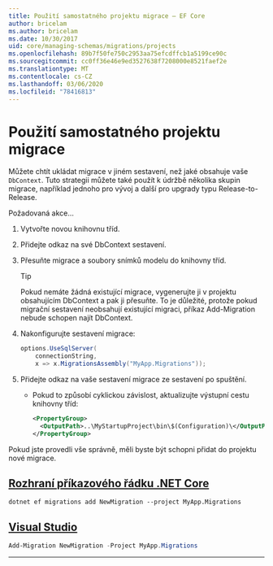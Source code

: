 ```yaml
---
title: Použití samostatného projektu migrace – EF Core
author: bricelam
ms.author: bricelam
ms.date: 10/30/2017
uid: core/managing-schemas/migrations/projects
ms.openlocfilehash: 89b7f50fe750c2953aa75efcdffcb1a5199ce90c
ms.sourcegitcommit: cc0ff36e46e9ed3527638f7208000e8521faef2e
ms.translationtype: MT
ms.contentlocale: cs-CZ
ms.lasthandoff: 03/06/2020
ms.locfileid: "78416813"
---
```

# <a name="using-a-separate-migrations-project"></a>Použití samostatného projektu migrace

Můžete chtít ukládat migrace v jiném sestavení, než jaké obsahuje vaše `DbContext`. Tuto strategii můžete také použít k údržbě několika skupin migrace, například jednoho pro vývoj a další pro upgrady typu Release-to-Release.

Požadovaná akce...

1. Vytvořte novou knihovnu tříd.

2. Přidejte odkaz na své DbContext sestavení.

3. Přesuňte migrace a soubory snímků modelu do knihovny tříd.
   > [!TIP]
   > Pokud nemáte žádná existující migrace, vygenerujte ji v projektu obsahujícím DbContext a pak ji přesuňte.
   > To je důležité, protože pokud migrační sestavení neobsahují existující migraci, příkaz Add-Migration nebude schopen najít DbContext.

4. Nakonfigurujte sestavení migrace:

   ``` csharp
   options.UseSqlServer(
       connectionString,
       x => x.MigrationsAssembly("MyApp.Migrations"));
   ```

5. Přidejte odkaz na vaše sestavení migrace ze sestavení po spuštění.
   * Pokud to způsobí cyklickou závislost, aktualizujte výstupní cestu knihovny tříd:

     ``` xml
     <PropertyGroup>
       <OutputPath>..\MyStartupProject\bin\$(Configuration)\</OutputPath>
     </PropertyGroup>
     ```

Pokud jste provedli vše správně, měli byste být schopni přidat do projektu nové migrace.

## <a name="net-core-cli"></a>[Rozhraní příkazového řádku .NET Core](#tab/dotnet-core-cli)

```dotnetcli
dotnet ef migrations add NewMigration --project MyApp.Migrations
```

## <a name="visual-studio"></a>[Visual Studio](#tab/vs)

``` powershell
Add-Migration NewMigration -Project MyApp.Migrations
```

***
